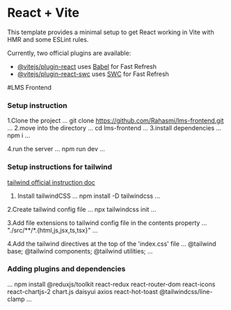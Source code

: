 # React + Vite

This template provides a minimal setup to get React working in Vite with HMR and some ESLint rules.

Currently, two official plugins are available:

- [@vitejs/plugin-react](https://github.com/vitejs/vite-plugin-react/blob/main/packages/plugin-react/README.md) uses [Babel](https://babeljs.io/) for Fast Refresh
- [@vitejs/plugin-react-swc](https://github.com/vitejs/vite-plugin-react-swc) uses [SWC](https://swc.rs/) for Fast Refresh

#LMS Frontend

### Setup instruction
1.Clone the project
...
    git clone https://github.com/Rahasmi/lms-frontend.git
...
2.move into the directory
...
    cd lms-frontend
...
3.install dependencies
...
    npm i
...

4.run the server
...
    npm run dev
...

### Setup instructions for tailwind
[tailwind official instruction doc](https://tailwindcss.com/docs/installation)

1. Install tailwindCSS
...
    npm install -D tailwindcss
...

2.Create tailwind config file
...
    npx tailwindcss init
...

3.Add file extensions to tailwind config file in the contents property
...
    "./src/**/*.{html,js,jsx,ts,tsx}"
...

4.Add the tailwind directives at the top of the 'index.css' file
...
    @tailwind base;
    @tailwind components;
    @tailwind utilities;
...
### Adding plugins and dependencies
...
    npm install @reduxjs/toolkit react-redux react-router-dom react-icons react-chartjs-2 chart.js daisyui axios react-hot-toast @tailwindcss/line-clamp
...